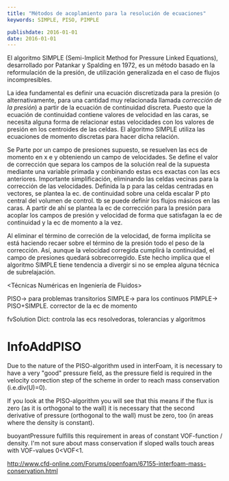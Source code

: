 ```yaml
---
title: "Métodos de acoplamiento para la resolución de ecuaciones"
keywords: SIMPLE, PISO, PIMPLE

publishdate: 2016-01-01
date: 2016-01-01
---
```


El algoritmo SIMPLE (Semi-Implicit Method for Pressure Linked Equations), desarrollado por Patankar y Spalding en 1972, es un método basado en la reformulación de la presión, de utilización generalizada en el caso de flujos incompresibles.

La idea fundamental es definir una ecuación discretizada para la presión (o alternativamente, para una cantidad muy relacionada llamada *corrección de la presión*) a partir de la ecuación de continuidad discreta. Puesto que la ecuación de continuidad contiene valores de velocidad en las caras, se necesita alguna forma de relacionar estas velocidades con los valores de presión en los centroides de las celdas. El algoritmo SIMPLE utiliza las ecuaciones de momento discretas para hacer dicha relación.

Se Parte por un campo de presiones supuesto, se resuelven las ecs de momento en x e y obteniendo un campo de velocidades.
Se define el valor de corrección que separa los campos de la solución real de la supuesta mediante una variable primada y conbinando estas ecs exactas con las ecs anteriores.
Importante simplificación, eliminando las celdas vecinas para la corrección de las velocidades.
Definida la p para las celdas centradas en vectores, se plantea la ec. de continuidad sobre una celda escalar P pto central del volumen de control.
tb se puede definir los flujos másicos en las caras.
A partir de ahí se plantea la ec de corrección para la presión para acoplar los campos de presión y velocidad de forma que satisfagan la ec de continuidad y la ec de momento a la vez.

Al eliminar el término de correción de la velocidad, de forma implícita se está haciendo recaer sobre el término de la presión todo el peso de la corrección. Así, aunque la velocidad corregida cumplirá la continuidad, el campo de presiones quedará sobrecorregido. Este hecho implica que el algoritmo SIMPLE tiene tendencia a divergir si no se emplea alguna técnica de subrelajación.

<Técnicas Numéricas en Ingeniería de Fluidos>

PISO-> para problemas transitorios
SIMPLE-> para los continuos
PIMPLE-> PISO+SIMPLE. corrector de la ec de momento

fvSolution Dict: controla las ecs resolvedoras, tolerancias y algoritmos

# InfoAddPISO

Due to the nature of the PISO-algorithm used in interFoam, it is necessary to have a very "good" pressure field, as the pressure field is required in the velocity correction step of the scheme in order to reach mass conservation (i.e.div(U)=0).

If you look at the PISO-algorithm you will see that this means if the flux is zero (as it is orthogonal to the wall) it is necessary that the second derivative of pressure (orthogonal to the wall) must be zero, too (in areas where the density is constant).

buoyantPressure fulfills this requirement in areas of constant VOF-function / density. I'm not sure about mass conservation if sloped walls touch areas with VOF-values 0<VOF<1.

http://www.cfd-online.com/Forums/openfoam/67155-interfoam-mass-conservation.html
